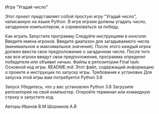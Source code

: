 Игра "Угадай число"

Этот проект представляет собой простую игру "Угадай число", написанную на языке Python. В игре игроки должны угадать число, загаданное компьютером, и соревноваться за победу.

Как играть
Запустите программу 
Следуйте инструкциям в консоли:
Введите имена игроков.
Введите диапазон для загадываемого числа (минимальное и максимальное значения).
После этого каждый игрок должен ввести свое предположение о загаданном числе.
После того как все игроки введут свои предположения, программа определит победителя или объявит ничью.
Файлы в репозитории
Final task: Основной код игры.
README.md: Этот файл, содержащий информацию о проекте и инструкции по запуску игры.
Требования к установке
Для запуска этой игры вам потребуется Python 3.8

Запуск
Убедитесь, что у вас установлен Python 3.8
Загрузите репозиторий на свой компьютер.
Откройте терминал или командную строку и запустите код

Авторы
Иванов В.М 
Шорников А.В

